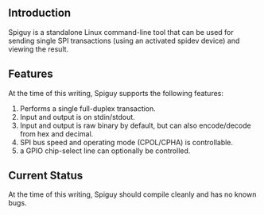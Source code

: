 Introduction
------------

Spiguy is a standalone Linux command-line tool that can be used for sending
single SPI transactions (using an activated spidev device) and viewing the
result.

Features
--------

At the time of this writing, Spiguy supports the following features:

1. Performs a single full-duplex transaction.
1. Input and output is on stdin/stdout.
2. Input and output is raw binary by default, but can also encode/decode from hex and decimal.
3. SPI bus speed and operating mode (CPOL/CPHA) is controllable.
4. a GPIO chip-select line can optionally be controlled.

Current Status
--------------

At the time of this writing, Spiguy should compile cleanly and has no known bugs.
